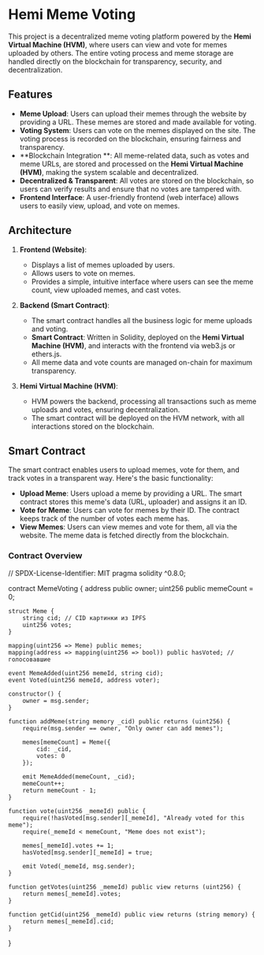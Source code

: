 # Hemi Meme Voting

This project is a decentralized meme voting platform powered by the **Hemi Virtual Machine (HVM)**, where users can view and vote for memes uploaded by others. The entire voting process and meme storage are handled directly on the blockchain for transparency, security, and decentralization.

## Features

- **Meme Upload**: Users can upload their memes through the website by providing a URL. These memes are stored and made available for voting.
- **Voting System**: Users can vote on the memes displayed on the site. The voting process is recorded on the blockchain, ensuring fairness and transparency.
- **Blockchain Integration **: All meme-related data, such as votes and meme URLs, are stored and processed on the **Hemi Virtual Machine (HVM)**, making the system scalable and decentralized.
- **Decentralized & Transparent**: All votes are stored on the blockchain, so users can verify results and ensure that no votes are tampered with.
- **Frontend Interface**: A user-friendly frontend (web interface) allows users to easily view, upload, and vote on memes.

## Architecture

1. **Frontend (Website)**:
   - Displays a list of memes uploaded by users.
   - Allows users to vote on memes.
   - Provides a simple, intuitive interface where users can see the meme count, view uploaded memes, and cast votes.

2. **Backend (Smart Contract)**:
   - The smart contract handles all the business logic for meme uploads and voting.
   - **Smart Contract**: Written in Solidity, deployed on the **Hemi Virtual Machine (HVM)**, and interacts with the frontend via web3.js or ethers.js.
   - All meme data and vote counts are managed on-chain for maximum transparency.

3. **Hemi Virtual Machine (HVM)**:
   - HVM powers the backend, processing all transactions such as meme uploads and votes, ensuring decentralization.
   - The smart contract will be deployed on the HVM network, with all interactions stored on the blockchain.

## Smart Contract

The smart contract enables users to upload memes, vote for them, and track votes in a transparent way. Here's the basic functionality:

- **Upload Meme**: Users upload a meme by providing a URL. The smart contract stores this meme's data (URL, uploader) and assigns it an ID.
- **Vote for Meme**: Users can vote for memes by their ID. The contract keeps track of the number of votes each meme has.
- **View Memes**: Users can view memes and vote for them, all via the website. The meme data is fetched directly from the blockchain.
  
### Contract Overview

// SPDX-License-Identifier: MIT
pragma solidity ^0.8.0;

contract MemeVoting {
    address public owner;
    uint256 public memeCount = 0;

    struct Meme {
        string cid; // CID картинки из IPFS
        uint256 votes;
    }

    mapping(uint256 => Meme) public memes;
    mapping(address => mapping(uint256 => bool)) public hasVoted; // голосовавшие

    event MemeAdded(uint256 memeId, string cid);
    event Voted(uint256 memeId, address voter);

    constructor() {
        owner = msg.sender;
    }

    function addMeme(string memory _cid) public returns (uint256) {
        require(msg.sender == owner, "Only owner can add memes");

        memes[memeCount] = Meme({
            cid: _cid,
            votes: 0
        });

        emit MemeAdded(memeCount, _cid);
        memeCount++;
        return memeCount - 1;
    }

    function vote(uint256 _memeId) public {
        require(!hasVoted[msg.sender][_memeId], "Already voted for this meme");
        require(_memeId < memeCount, "Meme does not exist");

        memes[_memeId].votes += 1;
        hasVoted[msg.sender][_memeId] = true;

        emit Voted(_memeId, msg.sender);
    }

    function getVotes(uint256 _memeId) public view returns (uint256) {
        return memes[_memeId].votes;
    }

    function getCid(uint256 _memeId) public view returns (string memory) {
        return memes[_memeId].cid;
    }
}
